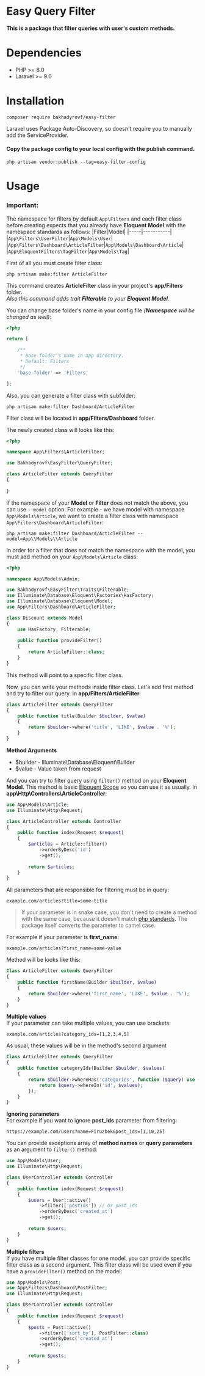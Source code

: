 # Easy Query Filter
**This is a package that filter queries with user's custom methods.**

# Dependencies
- PHP >= 8.0
- Laravel >= 9.0

# Installation
```
composer require bakhadyrovf/easy-filter
```
Laravel uses Package Auto-Discovery, so doesn't require you to manually add the ServiceProvider.

#### Copy the package config to your local config with the publish command.
```
php artisan vendor:publish --tag=easy-filter-config
```

# Usage
### Important:
The namespace for filters by default `App\Filters` and each filter class before creating expects that you already have **Eloquent Model** with the namespace standards as follows:
|Filter|Model|
|-----|-----------|
|`App\Filters\UserFilter`|`App\Models\User`|
|`App\Filters\Dashboard\ArticleFilter`|`App\Models\Dashboard\Article`|
|`App\EloquentFilters\TagFilter`|`App\Models\Tag`|

   
First of all you must create filter class:
```
php artisan make:filter ArticleFilter
```
This command creates **ArticleFilter** class in your project's **app/Filters** folder.    
*Also this command adds trait **Filterable** to your **Eloquent Model**.*

You can change base folder's name in your config file *(**Namespace** will be changed as well)*:
```php
<?php

return [

    /**
     * Base folder's name in app directory.
     * Default: Filters
     */
    'base-folder' => 'Filters'

];
```

Also, you can generate a filter class with subfolder:
```
php artisan make:filter Dashboard/ArticleFilter
```
Filter class will be located in **app/Filters/Dashboard** folder.

The newly created class will looks like this:
```php
<?php 

namespace App\Filters\ArticleFilter;

use Bakhadyrovf\EasyFilter\QueryFilter;

class ArticleFilter extends QueryFilter
{
    
}
```
    
        
If the namespace of your **Model** or **Filter** does not match the above, you can use `--model` option:
For example - we have model with namespace `App\Models\Article`, we want to create a filter class with namespace `App\Filters\Dashboard\ArticleFilter`:
```
php artisan make:filter Dashboard/ArticleFilter --model=App\\Models\\Article
```
In order for a filter that does not match the namespace with the model, you must add method on your `App\Models\Article` class:
```php
<?php

namespace App\Models\Admin;

use Bakhadyrovf\EasyFilter\Traits\Filterable;
use Illuminate\Database\Eloquent\Factories\HasFactory;
use Illuminate\Database\Eloquent\Model;
use App\Filters\Dashboard\ArticleFilter;

class Discount extends Model
{
    use HasFactory, Filterable;
    
    public function provideFilter()
    {
        return ArticleFilter::class;
    }
}
```
This method will point to a specific filter class.

Now, you can write your methods inside filter class.
Let's add first method and try to filter our query.
In **app/Filters/ArticleFilter**:
```php
class ArticleFilter extends QueryFilter
{
    public function title(Builder $builder, $value)
    {
        return $builder->where('title', 'LIKE', $value . '%');           
    }
}
```
**Method Arguments**
- $builder - Illuminate\Database\Eloquent\Builder
- $value - Value taken from request

And you can try to filter query using `filter()` method on your **Eloquent Model**.
This method is basic [Eloquent Scope](https://laravel.com/docs/9.x/eloquent#query-scopes) so you can use it as usually.
In **app\Http\Controllers\ArticleController**:
```php
use App\Models\Article;
use Illuminate\Http\Request;

class ArticleController extends Controller
{
    public function index(Request $request)
    {
        $articles = Article::filter()
            ->orderByDesc('id')
            ->get();
            
        return $articles;
    }
}
```   

All parameters that are responsible for filtering must be in query:
```
example.com/articles?title=some-title
```
> If your parameter is in snake case, you don't need to create a method with the same case,
because it doesn't match [php standards](https://www.php-fig.org/psr/psr-12/#44-methods-and-functions).
The package itself converts the parameter to camel case.

For example if your parameter is **first_name**:
```
example.com/articles?first_name=some-value
```
Method will be looks like this:
```php
Class ArticleFilter extends QueryFilter 
{
    public function firstName(Builder $builder, $value)
    {
        return $builder->where('first_name', 'LIKE', $value . '%');
    }
}
```

**Multiple values**   
If your parameter can take multiple values, you can use brackets:
```
example.com/articles?category_ids=[1,2,3,4,5]
```
As usual, these values will be in the method's second argument
```php
Class ArticleFilter extends QueryFilter 
{
    public function categoryIds(Builder $builder, $values)
    {
        return $builder->whereHas('categories', function ($query) use ($values) {
            return $query->whereIn('id', $values);
        });
    }
}
```

**Ignoring parameters**    
For example if you want to ignore **post_ids** parameter from filtering:
```
https://example.com/users?name=Firuzbek&post_ids=[1,10,25]
```
You can provide exceptions array of **method names** or **query parameters** as an argument to `filter()` method:
```php
use App\Models\User;
use Illuminate\Http\Request;

class UserController extends Controller
{
    public function index(Request $request)
    {
        $users = User::active()
            ->filter(['postIds']) // Or post_ids
            ->orderByDesc('created_at')
            ->get();
            
        return $users;
    }
}
```

**Multiple filters**     
If you have multiple filter classes for one model, you can provide specific filter class as a second argument.
This filter class will be used even if you have a `provideFilter()` method on the model:
```php
use App\Models\Post;
use App\Filters\Dashboard\PostFilter;
use Illuminate\Http\Request;

class UserController extends Controller
{
    public function index(Request $request)
    {
        $posts = Post::active()
            ->filter(['sort_by'], PostFilter::class)  
            ->orderByDesc('created_at')
            ->get();
            
        return $posts;
    }
}
```

